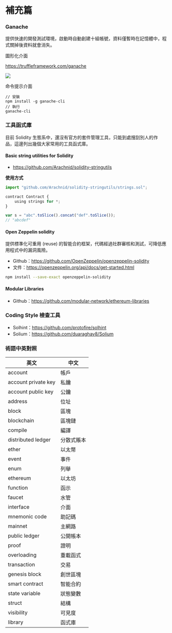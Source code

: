# 補充篇

### Ganache

提供快速的開發測試環境，啟動時自動創建十組帳號，資料僅暫時在記憶體中，程式關掉後資料就會消失。

圖形化介面

<https://truffleframework.com/ganache>

![](https://truffleframework.com/img/ganache-window.png)

命令提示介面

```
// 安裝
npm install -g ganache-cli
// 執行
ganache-cli
```

### 工具函式庫

目前 Solidity 生態系中，還沒有官方的套件管理工具，只能到處搜刮別人的作品，這邊列出幾個大家常用的工具函式庫。

#### Basic string utilities for Solidity

* <https://github.com/Arachnid/solidity-stringutils>

**使用方式**

```js
import "github.com/Arachnid/solidity-stringutils/strings.sol";

contract Contract {
    using strings for *;
}
```

```js
var s = "abc".toSlice().concat("def".toSlice()); 
// "abcdef"
```

#### Open Zeppelin solidity

提供標準化可重用 (reuse) 的智能合約框架，代碼經過社群審核和測試，可降低應用程式中的漏洞風險。

* Github：<https://github.com/OpenZeppelin/openzeppelin-solidity>
* 文件：<https://openzeppelin.org/api/docs/get-started.html>

```sh
npm install --save-exact openzeppelin-solidity
```

#### Modular Libraries

* Github：<https://github.com/modular-network/ethereum-libraries>

### Coding Style 檢查工具

* Solhint：<https://github.com/protofire/solhint>
* Solium：<https://github.com/duaraghav8/Solium>

### 術語中英對照

| 英文                  | 中文    |
|---------------------|-------|
| account             | 帳戶    |
| account private key | 私鑰    |
| account public key  | 公鑰    |
| address             | 位址    |
| block               | 區塊    |
| blockchain          | 區塊鏈   |
| compile             | 編譯    |
| distributed ledger  | 分散式賬本 |
| ether               | 以太幣   |
| event               | 事件    |
| enum                | 列舉    |
| ethereum            | 以太坊   |
| function            | 函示    |
| faucet              | 水管    |
| interface           | 介面    |
| mnemonic code       | 助記碼   |
| mainnet             | 主網路   |
| public ledger       | 公開帳本  |
| proof               | 證明    |
| overloading         | 重載函式  |
| transaction         | 交易    |
| genesis block       | 創世區塊  |
| smart contract      | 智能合約  |
| state variable      | 狀態變數  |
| struct              | 結構    |
| visibility          | 可見度   |
| library             | 函式庫   |

